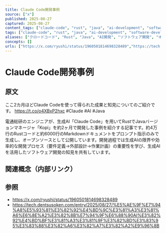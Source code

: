 ```yaml
---
title: Claude Code開発事例
source: ["x"]
published: 2025-08-27
captured: 2025-08-27
content_tags: ["claude-code", "rust", "java", "ai-development", "software-development", "open-source"]
tags: ["claude-code", "rust", "java", "ai-development", "software-development", "open-source"]
aliases: ["クロードコード", "Rust", "Java", "AI開発", "ソフトウェア開発", "オープンソース"]
concepts: []
urls: ["https://x.com/ryushi/status/1960501814698328489","https://tech.dentsusoken.com/entry/2025/08/27/%E5%AE%9F%E7%94%A8%E5%93%81%E3%82%92%E4%BD%9C%E3%81%A3%E3%81%A6%E6%8E%A2%E3%82%8B%E7%94%9F%E6%88%90AI%E3%82%92%E4%BD%BF%E3%81%A3%E3%81%9F%E3%82%BD%E3%83%95%E3%83%88%E3%82%A6%E3%82%A7%E3%82%A2%E9%96%8B"]
---
```


# Claude Code開発事例
## 原文
ここ2カ月ほどClaude Codeを使って得られた成果と知見についてのご紹介です。 https://t.co/o4XBxP2hxc #Claude #AI #Java

電通総研のエンジニアが、生成AI「Claude Code」を用いてRustでJavaバージョンマネージャ「Kopi」を約2ヶ月で開発した事例を紹介する記事です。約4万行のRustコードと約6000行のMarkdownドキュメントをプロンプト指示のみで生成し、オープンソースとして公開しています。開発過程では生成AIの限界や効率的な開発プロセス（要件定義→外部設計→作業計画）の重要性を学び、生成AIを活用したソフトウェア開発の知見を共有しています。

## 関連概念（内部リンク）

## 参照
- https://x.com/ryushi/status/1960501814698328489
- https://tech.dentsusoken.com/entry/2025/08/27/%E5%AE%9F%E7%94%A8%E5%93%81%E3%82%92%E4%BD%9C%E3%81%A3%E3%81%A6%E6%8E%A2%E3%82%8B%E7%94%9F%E6%88%90AI%E3%82%92%E4%BD%BF%E3%81%A3%E3%81%9F%E3%82%BD%E3%83%95%E3%83%88%E3%82%A6%E3%82%A7%E3%82%A2%E9%96%8B